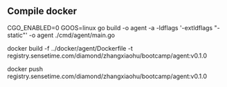 ## Compile docker

CGO_ENABLED=0 GOOS=linux go build -o agent  -a -ldflags '-extldflags "-static"'  -o agent ./cmd/agent/main.go

docker build -f ../docker/agent/Dockerfile -t registry.sensetime.com/diamond/zhangxiaohu/bootcamp/agent:v0.1.0

docker push registry.sensetime.com/diamond/zhangxiaohu/bootcamp/agent:v0.1.0
